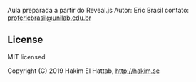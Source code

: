 Aula preparada a partir do Reveal.js
Autor: Eric Brasil
contato: profericbrasil@unilab.edu.br



## License

MIT licensed

Copyright (C) 2019 Hakim El Hattab, http://hakim.se
